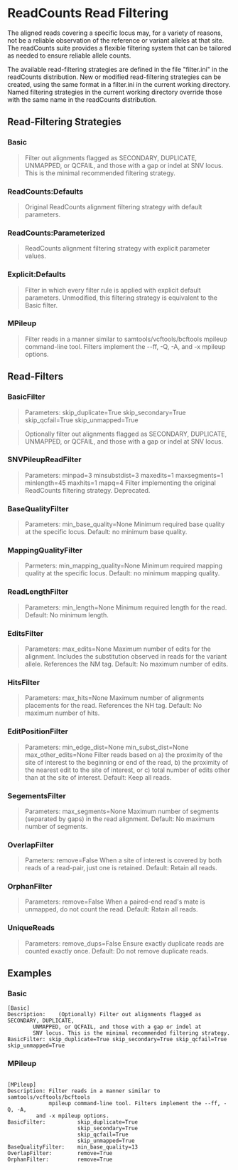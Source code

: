 # ReadCounts Read Filtering

The aligned reads covering a specific locus may, for a variety of
reasons, not be a reliable observation of the reference or variant
alleles at that site. The readCounts suite provides a flexible filtering 
system that can be tailored as needed to ensure reliable allele counts.

The available read-filtering strategies are defined in the file
"filter.ini" in the readCounts distribution. New or modified
read-filtering strategies can be created, using the same format in
a filter.ini in the current working directory. Named filtering
strategies in the current working directory override those with the
same name in the readCounts distribution.

## Read-Filtering Strategies

### Basic
> Filter out alignments flagged as SECONDARY, DUPLICATE, UNMAPPED, or QCFAIL, and those with a gap or indel at SNV locus. This is the minimal recommended filtering strategy.

### ReadCounts:Defaults
> Original ReadCounts alignment filtering strategy with default parameters.

### ReadCounts:Parameterized
> ReadCounts alignment filtering strategy with explicit parameter values.

### Explicit:Defaults
> Filter in which every filter rule is applied with explicit default parameters. Unmodified, this filtering strategy is equivalent to the Basic filter.

### MPileup
> Filter reads in a manner similar to samtools/vcftools/bcftools mpileup command-line tool. Filters implement the --ff, -Q, -A, and -x mpileup options.

## Read-Filters

### BasicFilter
> Parameters: skip_duplicate=True skip_secondary=True skip_qcfail=True skip_unmapped=True

> Optionally filter out alignments flagged as SECONDARY, DUPLICATE, UNMAPPED, or QCFAIL, and those with a gap or indel at SNV locus.  

### SNVPileupReadFilter
> Parameters: minpad=3 minsubstdist=3 maxedits=1 maxsegments=1 minlength=45 maxhits=1 mapq=4
> Filter implementing the original ReadCounts filtering strategy. Deprecated.

### BaseQualityFilter
> Parameters: min_base_quality=None
> Minimum required base quality at the specific locus. Default: no minimum base quality. 

### MappingQualityFilter
> Parmeters: min_mapping_quality=None
> Minimum required mapping quality at the specific locus. Default: no minimum mapping quality. 

### ReadLengthFilter
> Parameters: min_length=None
> Minimum required length for the read. Default: No minimum length.

### EditsFilter
> Parameters: max_edits=None
> Maximum number of edits for the alignment. Includes the substitution observed in reads for the variant allele. References the NM tag. Default: No maximum number of edits. 

### HitsFilter
> Parameters: max_hits=None
> Maximum number of alignments placements for the read. References the NH tag. Default: No maximum number of hits. 

### EditPositionFilter
> Parameters: min_edge_dist=None min_subst_dist=None max_other_edits=None
> Filter reads based on a) the proximity of the site of interest to the beginning or end of the read, b) the proximity of the nearest edit to the site of interest, or c) total number of edits other than at the site of interest. Default: Keep all reads. 

### SegementsFilter
> Parameters: max_segments=None
> Maximum number of segments (separated by gaps) in the read alignment. Default: No maximum number of segments. 

### OverlapFilter
> Pameters: remove=False
> When a site of interest is covered by both reads of a read-pair, just one is retained. Default: Retain all reads. 

### OrphanFilter
> Parameters: remove=False
> When a paired-end read's mate is unmapped, do not count the read. Default: Ratain all reads. 

### UniqueReads
> Parameters: remove_dups=False
> Ensure exactly duplicate reads are counted exactly once. Default: Do not remove duplicate reads. 

## Examples

### Basic

```
[Basic]
Description:    (Optionally) Filter out alignments flagged as SECONDARY, DUPLICATE,
		UNMAPPED, or QCFAIL, and those with a gap or indel at
		SNV locus. This is the minimal recommended filtering strategy.
BasicFilter: skip_duplicate=True skip_secondary=True skip_qcfail=True skip_unmapped=True
```

### MPileup

```

[MPileup]
Description: Filter reads in a manner similar to samtools/vcftools/bcftools
             mpileup command-line tool. Filters implement the --ff, -Q, -A,
	     and -x mpileup options.
BasicFilter:          skip_duplicate=True
                      skip_secondary=True
                      skip_qcfail=True
                      skip_unmapped=True
BaseQualityFilter:    min_base_quality=13
OverlapFilter:        remove=True
OrphanFilter:         remove=True
```
